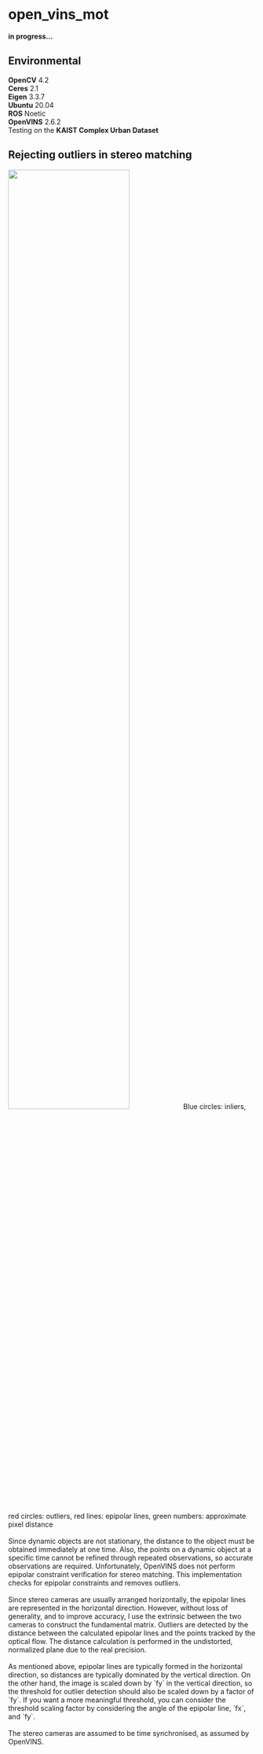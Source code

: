 # open_vins_mot
**in progress...**    
## Environmental
**OpenCV** 4.2   
**Ceres** 2.1   
**Eigen** 3.3.7   
**Ubuntu** 20.04   
**ROS** Noetic   
**OpenVINS** 2.6.2   
Testing on the **KAIST Complex Urban Dataset**   

## Rejecting outliers in stereo matching
<img src = "https://user-images.githubusercontent.com/72921481/219631769-70dda35a-7cfb-4231-84f3-c2c070bbc06b.png" width="70%" height="70%">
Blue circles: inliers, red circles: outliers, red lines: epipolar lines, green numbers: approximate pixel distance
<br/>
<br/>
Since dynamic objects are not stationary, the distance to the object must be obtained immediately at one time. Also, the points on a dynamic object at a specific time cannot be refined through repeated observations, so accurate observations are required.    
Unfortunately, OpenVINS does not perform epipolar constraint verification for stereo matching. This implementation checks for epipolar constraints and removes outliers.    
<br/>
<br/>
Since stereo cameras are usually arranged horizontally, the epipolar lines are represented in the horizontal direction. However, without loss of generality, and to improve accuracy, I use the extrinsic between the two cameras to construct the fundamental matrix. Outliers are detected by the distance between the calculated epipolar lines and the points tracked by the optical flow. The distance calculation is performed in the undistorted, normalized plane due to the real precision.
<br/>
<br/>
As mentioned above, epipolar lines are typically formed in the horizontal direction, so distances are typically dominated by the vertical direction. On the other hand, the image is scaled down by `fy` in the vertical direction, so the threshold for outlier detection should also be scaled down by a factor of `fy`. If you want a more meaningful threshold, you can consider the threshold scaling factor by considering the angle of the epipolar line, `fx`, and `fy`.
<br/>
<br/>
The stereo cameras are assumed to be time synchronised, as assumed by OpenVINS.
